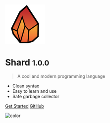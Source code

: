 ![logo](_media/Shard128.png)

# Shard <small>1.0.0</small>

> A cool and modern programming language

* Clean syntax
* Easy to learn and use
* Safe garbage collector

[Get Started](#shard)
[GitHub](https://github.com/Monowaves/Shard)

![color](#f0f0f0)